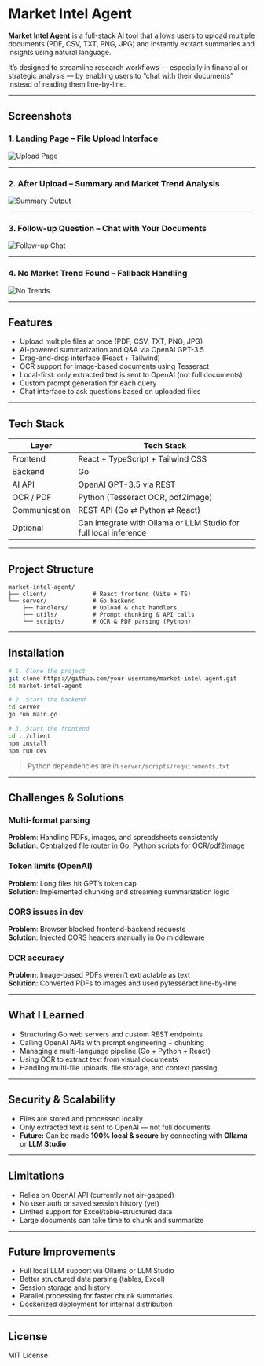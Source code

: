 # Market Intel Agent

**Market Intel Agent** is a full-stack AI tool that allows users to upload multiple documents (PDF, CSV, TXT, PNG, JPG) and instantly extract summaries and insights using natural language.

It’s designed to streamline research workflows — especially in financial or strategic analysis — by enabling users to “chat with their documents” instead of reading them line-by-line.

---

## Screenshots

### 1. Landing Page – File Upload Interface

![Upload Page](./assets/Image.png)

---

### 2. After Upload – Summary and Market Trend Analysis

![Summary Output](./assets/Image2.png)

---

### 3. Follow-up Question – Chat with Your Documents

![Follow-up Chat](./assets/Image3.png)

---

### 4. No Market Trend Found – Fallback Handling

![No Trends](./assets/Image4.png)

---

## Features

- Upload multiple files at once (PDF, CSV, TXT, PNG, JPG)
- AI-powered summarization and Q&A via OpenAI GPT-3.5
- Drag-and-drop interface (React + Tailwind)
- OCR support for image-based documents using Tesseract
- Local-first: only extracted text is sent to OpenAI (not full documents)
- Custom prompt generation for each query
- Chat interface to ask questions based on uploaded files

---

## Tech Stack

| Layer         | Tech Stack                                                       |
| ------------- | ---------------------------------------------------------------- |
| Frontend      | React + TypeScript + Tailwind CSS                                |
| Backend       | Go                                                               |
| AI API        | OpenAI GPT-3.5 via REST                                          |
| OCR / PDF     | Python (Tesseract OCR, pdf2image)                                |
| Communication | REST API (Go ⇄ Python ⇄ React)                                   |
| Optional      | Can integrate with Ollama or LLM Studio for full local inference |

---

## Project Structure

```
market-intel-agent/
├── client/             # React frontend (Vite + TS)
└── server/             # Go backend
    ├── handlers/       # Upload & chat handlers
    ├── utils/          # Prompt chunking & API calls
    └── scripts/        # OCR & PDF parsing (Python)
```

---

## Installation

```bash
# 1. Clone the project
git clone https://github.com/your-username/market-intel-agent.git
cd market-intel-agent

# 2. Start the backend
cd server
go run main.go

# 3. Start the frontend
cd ../client
npm install
npm run dev
```

> Python dependencies are in `server/scripts/requirements.txt`

---

## Challenges & Solutions

### Multi-format parsing

**Problem**: Handling PDFs, images, and spreadsheets consistently  
**Solution**: Centralized file router in Go, Python scripts for OCR/pdf2image

### Token limits (OpenAI)

**Problem**: Long files hit GPT’s token cap  
**Solution**: Implemented chunking and streaming summarization logic

### CORS issues in dev

**Problem**: Browser blocked frontend-backend requests  
**Solution**: Injected CORS headers manually in Go middleware

### OCR accuracy

**Problem**: Image-based PDFs weren’t extractable as text  
**Solution**: Converted PDFs to images and used pytesseract line-by-line

---

## What I Learned

- Structuring Go web servers and custom REST endpoints
- Calling OpenAI APIs with prompt engineering + chunking
- Managing a multi-language pipeline (Go + Python + React)
- Using OCR to extract text from visual documents
- Handling multi-file uploads, file storage, and context passing

---

## Security & Scalability

- Files are stored and processed locally
- Only extracted text is sent to OpenAI — not full documents
- **Future:** Can be made **100% local & secure** by connecting with **Ollama** or **LLM Studio**

---

## Limitations

- Relies on OpenAI API (currently not air-gapped)
- No user auth or saved session history (yet)
- Limited support for Excel/table-structured data
- Large documents can take time to chunk and summarize

---

## Future Improvements

- Full local LLM support via Ollama or LLM Studio
- Better structured data parsing (tables, Excel)
- Session storage and history
- Parallel processing for faster chunk summaries
- Dockerized deployment for internal distribution

---

## License

MIT License

